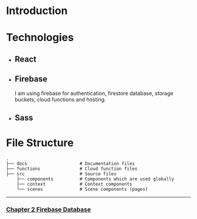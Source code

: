 # **Introduction**
# Technologies
* ## React
* ## Firebase
    I am using firebase for authentication, firestore database, storage buckets, cloud functions and hosting.
* ## Sass

# File Structure
    .
    ├── docs                    # Documentation files
    ├── functions               # Cloud function files
    ├── src                     # Source files
        ├── components          # Components which are used globally
        ├── context             # Context components
        └── scenes              # Scene components (pages)

---
### [Chapter 2 Firebase Database](./Firestore.md)

